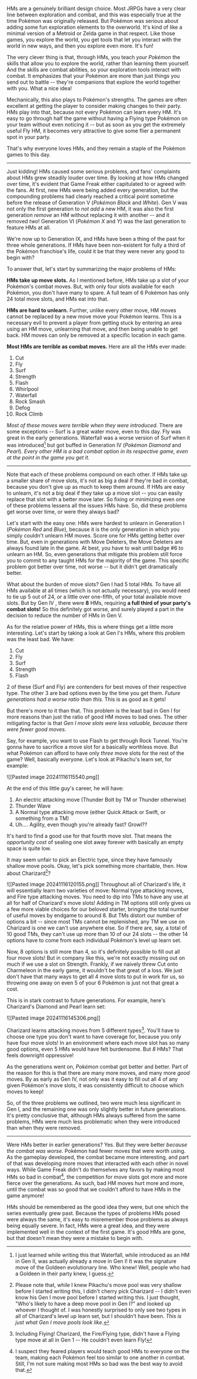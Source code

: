 HMs are a genuinely brilliant design choice. Most JRPGs have a very clear line between exploration and combat, and this was especially true at the time Pokémon was originally released. But Pokémon was serious about adding some fun exploration elements to the overworld. It's kind of like a minimal version of a Metroid or Zelda game in that respect. Like those games, you explore the world, you get tools that let you interact with the world in new ways, and then you explore even more. It's fun!

The very clever thing is that, through HMs, you teach _your Pokémon_ the skills that allow you to explore the world, rather than learning them yourself. And the skills are combat abilities, so your exploration tools interact with combat. It emphasizes that your Pokémon are more than just things you send out to battle -- they're companions that explore the world together with you. What a nice idea!

Mechanically, this also plays to Pokémon's strengths. The games are often excellent at getting the player to consider making changes to their party. HMs play into that, because not every Pokémon can learn every HM. It's easy to go through half the game without having a Flying type Pokémon on your team without even noticing it -- but as soon as you get the extremely useful Fly HM, it becomes very attractive to give some flier a permanent spot in your party.

That's why everyone loves HMs, and they remain a staple of the Pokémon games to this day.

---
Just kidding! HMs caused some serious problems, and fans' complaints about HMs grew steadily louder over time. By looking at how HMs changed over time, it's evident that Game Freak either capitulated to or agreed with the fans. At first, new HMs were being added every generation, but the compounding problems had clearly reached a critical point sometime before the release of Generation V (_Pokémon Black_ and _White_). Gen V was not only the first generation to _not add_ a new HM, it was also the first generation _remove_ an HM without replacing it with another -- and it removed _two_! Generation VI (_Pokémon X_ and _Y_) was the last generation to feature HMs at all.

We're now up to Generation IX, and HMs have been a thing of the past for three whole generations. If HMs have been non-existent for fully a third of the Pokémon franchise's life, could it be that they were never any good to begin with?

To answer that, let's start by summarizing the major problems of HMs:

**HMs take up move slots.** As I mentioned before, HMs take up a slot of your Pokémon's combat moves. But, with only four slots available for each Pokémon, you don't have many to spare. A full team of 6 Pokémon has only 24 total move slots, and HMs eat into that.

**HMs are hard to unlearn.** Further, unlike every other move, HM moves cannot be replaced by a new move move your Pokémon learns. This is a necessary evil to prevent a player from getting stuck by entering an area using an HM move, unlearning that move, and then being unable to get back. HM moves can only be removed at a specific location in each game.

**Most HMs are terrible as combat moves.**  Here are all the HMs ever made:
1. Cut
2. Fly
3. Surf
4. Strength
5. Flash
6. Whirlpool
7. Waterfall
8. Rock Smash
9. Defog
10. Rock Climb

_Most of these moves were terrible when they were introduced._ There are some exceptions -- Surf is a great water move, even to this day. Fly was great in the early generations. Waterfall was a worse version of Surf when it was introduced[^1] but got buffed in Generation IV (_Pokémon Diamond_ and _Pearl_). _Every other HM is a bad combat option in its respective game, even at the point in the game you get it._

[^1]: I just learned while writing this that Waterfall, while introduced as an HM in Gen II, was actually already a move in Gen I! It was the signature move of the Goldeen evolutionary line. Who knew! Well, people who had a Goldeen in their party knew, I guess.

---
Note that each of these problems compound on each other. If HMs take up a smaller share of move slots, it's not as big a deal if they're bad in combat, because you don't give up as much to keep them around. If HMs are easy to unlearn, it's not a big deal if they take up a move slot -- you can easily replace that slot with a better move later. So fixing or minimizing even one of these problems lessens all the issues HMs have. So, did these problems get worse over time, or were they always bad?

Let's start with the easy one: HMs were hardest to unlearn in Generation I (_Pokémon Red_ and _Blue_), because it is the only generation in which you simply couldn't unlearn HM moves. Score one for HMs getting better over time. But, even in generations with Move Deleters, the Move Deleters are always found late in the game. At best, you have to wait until badge #6 to unlearn an HM. So, even generations that mitigate this problem still force you to commit to any taught HMs for the majority of the game. This specific problem got better over time, not worse -- but it didn't get dramatically better.

What about the burden of move slots? Gen I had 5 total HMs. To have all HMs available at all times (which is not actually necessary), you would need to tie up 5 out of 24, or a little over one-fifth, of your total available move slots. But by Gen IV , there were **8** HMs, requiring **a full third of your party's combat slots!** So this definitely got worse, and surely played a part in the decision to reduce the number of HMs in Gen V.

As for the relative power of HMs, this is where things get a little more interesting. Let's start by taking a look at Gen I's HMs, where this problem was the least bad. We have:
1. Cut
2. Fly
3. Surf
4. Strength
5. Flash

2 of these (Surf and Fly) are contenders for best moves of their respective type. The other 3 are bad options even by the time you get them. _Future generations had a worse ratio than this._ This is as good as it gets!

But there's more to it than that. This problem is the least bad in Gen I for more reasons than just the ratio of good HM moves to bad ones. The other mitigating factor is that _Gen I move slots were less valuable, because there were fewer good moves._

Say, for example, you want to use Flash to get through Rock Tunnel. You're gonna have to sacrifice a move slot for a basically worthless move. But what Pokémon can afford to have only _three_ move slots for the rest of the game? Well, basically everyone. Let's look at Pikachu's learn set, for example:

![[Pasted image 20241116115540.png]]

At the end of this little guy's career, he will have:
1. An electric attacking move (Thunder Bolt by TM or Thunder otherwise)
2. Thunder Wave
3. A Normal type attacking move (either Quick Attack or Swift, or something from a TM)
4. Uh.... Agility, even though you're already fast? Growl??

It's hard to find a good use for that fourth move slot. That means the _opportunity cost_ of sealing one slot away forever with basically an empty space is quite low.

It may seem unfair to pick an Electric type, since they have famously shallow move pools. Okay, let's pick something more charitable, then. How about Charizard[^2]?

[^2]: Please note that, while I knew Pikachu's move pool was very shallow before I started writing this, I didn't cherry pick Charizard -- I didn't even know his Gen I move pool before I started writing this. I just thought, "Who's likely to have a deep move pool in Gen I?" and looked up whoever I thought of. I was honestly surprised to only see two types in all of Charizard's level up learn set, but I shouldn't have been. _This is just what Gen I move pools look like._

![[Pasted image 20241116120155.png]]
Throughout all of Charizard's life, it will essentially learn two varieties of move: Normal type attacking moves, and Fire type attacking moves. You need to dip into TMs to have any use at all for half of Charizard's move slots! Adding in TM options still only gives us a few more viable choices for our beloved starter, bringing the total number of useful moves by endgame to around 8.  But TMs distort our number of options a bit -- since most TMs cannot be replenished, any TM we use on Charizard is one we can't use anywhere else. So if there are, say, a total of 10 good TMs, they can't use up more than 10 of our 24 slots -- the other 14 options have to come from each individual Pokémon's level up learn set.

Now, 8 options is still more than 4, so it's definitely possible to fill out all four move slots! But in company like this, we're not exactly missing out on much if we use a slot on Strength. Frankly, if we naively threw Cut onto Charmeleon in the early game, it wouldn't be that great of a loss. We just don't have that many ways to get all 4 move slots to put in work for us, so throwing one away on even 5 of your 6 Pokémon is just not that great a cost.

This is in stark contrast to future generations. For example, here's Charizard's Diamond and Pearl learn set:

![[Pasted image 20241116145306.png]]

Charizard learns attacking moves from 5 different types[^4]. You'll have to choose one type you don't want to have coverage for, because you only have four move slots! In an environment where each move slot has so many good options, even 5 HMs would have felt burdensome. But _8_ HMs? That feels downright oppressive!

As the generations went on, _Pokémon_ combat got better and better. Part of the reason for this is that there are many more moves, and many more _good_ moves. By as early as Gen IV, not only was it easy to fill out all 4 of any given Pokémon's move slots, it was consistently difficult to choose which moves to keep!

[^4]: Including Flying! Charizard, the Fire/Flying type, didn't have a Flying type move at all in Gen 1 -- He couldn't even learn Fly!

So, of the three problems we outlined, two were much less significant in Gen I, and the remaining one was only slightly better in future generations. It's pretty conclusive that, although HMs always suffered from the same problems, HMs were much less problematic when they were introduced than when they were removed.

---
Were HMs better in earlier generations? Yes. But they were better _because the combat was worse._ Pokémon had fewer moves that were worth using. As the gameplay developed, the combat became more interesting, and part of that was developing more moves that interacted with each other in novel ways. While Game Freak didn't do themselves any favors by making most HMs so bad in combat[^3],  the competition for move slots got more and more fierce over the generations. As such, bad HM moves hurt more and more, until the combat was so good that we couldn't afford to have HMs in the game anymore!

HMs should be remembered as the good idea they were, but one which the series eventually grew past. Because the types of problems HMs posed were always the same, it's easy to misremember those problems as always being equally severe. In fact, HMs were a great idea, and they were implemented well in the context of the first game. It's good HMs are gone, but that doesn't mean they were a mistake to begin with.

[^3]: I suspect they feared players would teach good HMs to everyone on the team, making each Pokémon feel too similar to one another in combat. Still, I'm not sure making most HMs so bad was the best way to avoid that.